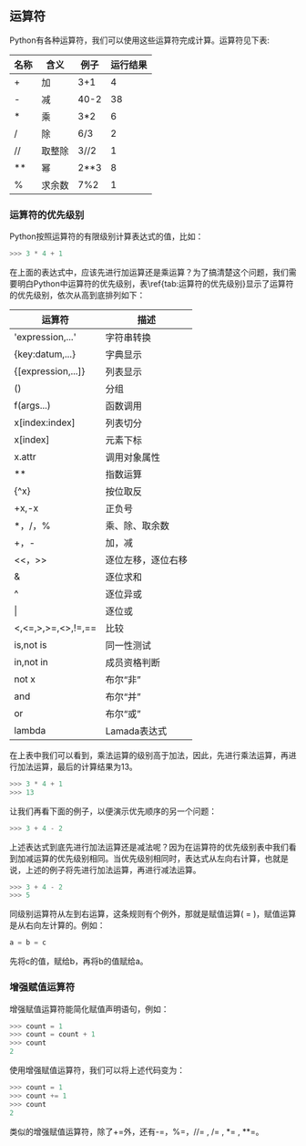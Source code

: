 ## 运算符

Python有各种运算符，我们可以使用这些运算符完成计算。运算符见下表:

|名称      | 含义      | 例子      | 运行结果|
| -------- | --------- | --------- |-------- |
|+         | 加        | 3+1       | 4       |
|-         | 减        | 40-2      | 38      |
|$*$       |乘         | 3*2       | 6       |
|/         | 除        | 6/3       | 2       |
|//        | 取整除    | 3//2      | 1       |
|**        | 幂        | 2**3      | 8       |
|%         | 求余数    | 7%2       | 1       |

### 运算符的优先级别

Python按照运算符的有限级别计算表达式的值，比如：

``` python
>>> 3 * 4 + 1
```

在上面的表达式中，应该先进行加运算还是乘运算？为了搞清楚这个问题，我们需要明白Python中运算符的优先级别，表\ref{tab:运算符的优先级别}显示了运算符的优先级别，依次从高到底排列如下：


|运算符              |描述 |
| ------------------ | --------- |
|'expression,...'    |字符串转换 |
|{key:datum,...}     |字典显示 |
|{[expression,...]}  |列表显示 |
|()                  |分组 |
|f(args...)          |函数调用 |
|x[index:index]      |列表切分 |
|x[index]            |元素下标 |
|x.attr              |调用对象属性 |
|$**$                |指数运算 |
|{^x}             |按位取反 |
|+x,-x               |正负号 |
|$*$，/，%          |乘、除、取余数 |
|+，-                |加，减 |
|<<，>>              |逐位左移，逐位右移 |
|&                  |逐位求和 |
|^                   |逐位异或 |
|&#124;              |逐位或 |
|<,<=,>,>=,<>,!=,==  |比较  |
|is,not is           |同一性测试 |
|in,not in           |成员资格判断 |
|not x               |布尔“非” |
|and                 |布尔“并” |
|or                  |布尔“或” |
|lambda              |Lamada表达式 |

在上表中我们可以看到，乘法运算的级别高于加法，因此，先进行乘法运算，再进行加法运算，最后的计算结果为13。

``` python
>>> 3 * 4 + 1
>>> 13
```

让我们再看下面的例子，以便演示优先顺序的另一个问题：

``` python
>>> 3 + 4 - 2
```

上述表达式到底先进行加法运算还是减法呢？因为在运算符的优先级别表中我们看到加减运算的优先级别相同。当优先级别相同时，表达式从左向右计算，也就是说，上述的例子将先进行加法运算，再进行减法运算。

``` python
>>> 3 + 4 - 2
>>> 5
```

同级别运算符从左到右运算，这条规则有个例外，那就是赋值运算( = )，赋值运算是从右向左计算的。例如：

``` python
a = b = c
```

先将c的值，赋给b，再将b的值赋给a。

### 增强赋值运算符

增强赋值运算符能简化赋值声明语句，例如：

``` python
>>> count = 1
>>> count = count + 1
>>> count
2
```

使用增强赋值运算符，我们可以将上述代码变为：

``` python
>>> count = 1
>>> count += 1
>>> count
2
```

类似的增强赋值运算符，除了+=外，还有-=，%=，$//=$  , $/=$  , $`*`$=  , $`**`$=。
